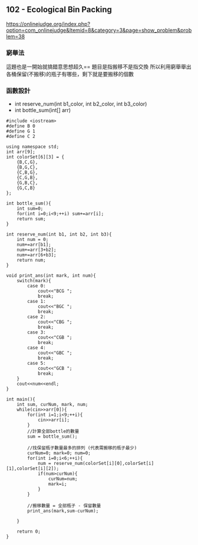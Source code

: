 ## 102 - Ecological Bin Packing
https://onlinejudge.org/index.php?option=com_onlinejudge&Itemid=8&category=3&page=show_problem&problem=38
### 窮舉法
這題也是一開始就搞錯意思想超久==
題目是指搬移不是指交換
所以利用窮舉舉出各桶保留(不搬移)的瓶子有哪些，剩下就是要搬移的個數
### 函數設計
* int reserve_num(int b1_color, int b2_color, int b3_color)
* int bottle_sum(int[] arr)

```cpp=
#include <iostream>
#define B 0
#define G 1
#define C 2

using namespace std;
int arr[9];
int colorSet[6][3] = {
	{B,C,G},
	{B,G,C},
	{C,B,G},
	{C,G,B},
	{G,B,C},
	{G,C,B}
};

int bottle_sum(){
	int sum=0;
	for(int i=0;i<9;++i) sum+=arr[i];
	return sum;
}

int reserve_num(int b1, int b2, int b3){
	int num = 0;
	num+=arr[b1];
	num+=arr[3+b2];
	num+=arr[6+b3];
	return num;
}

void print_ans(int mark, int num){
	switch(mark){
		case 0:
			cout<<"BCG ";
			break;
		case 1:
			cout<<"BGC ";
			break;
		case 2:
			cout<<"CBG ";
			break;
		case 3:
			cout<<"CGB ";
			break;
		case 4:
			cout<<"GBC ";
			break;
		case 5:
			cout<<"GCB ";
			break;
	}
	cout<<num<<endl;	
}

int main(){
	int sum, curNum, mark, num;
	while(cin>>arr[0]){
		for(int i=1;i<9;++i){
			cin>>arr[i];
		}
		//計算全部bottle的數量 
		sum = bottle_sum();
		
		//找保留瓶子數量最多的排列 (代表需搬移的瓶子最少) 
		curNum=0; mark=0; num=0;
		for(int i=0;i<6;++i){
			num = reserve_num(colorSet[i][0],colorSet[i][1],colorSet[i][2]);
			if(num>curNum){
				curNum=num;
				mark=i;
			}
		}
		
		//搬移數量 = 全部瓶子 - 保留數量 
		print_ans(mark,sum-curNum);
		
	}
	
	return 0;
} 
```
